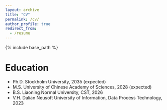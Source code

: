 ```yaml
---
layout: archive
title: "CV"
permalink: /cv/
author_profile: true
redirect_from:
  - /resume
---
```


{% include base_path %}

Education
======

* Ph.D. Stockholm University, 2035 (expected)
* M.S. University of Chinese Academy of Sciences, 2028 (expected)
* B.S. Liaoning Normal University, CST, 2026
* V.H. Dalian Neusoft University of Information, Data Process Technology, 2023